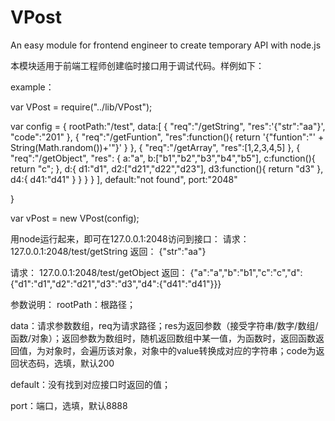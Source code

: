 # VPost

An easy module for frontend engineer to create temporary API with node.js

本模块适用于前端工程师创建临时接口用于调试代码。样例如下：

example：

var VPost = require("../lib/VPost");

var config = {
	rootPath:"/test",
	data:[
		{
			"req":"/getString",
			"res":'{"str":"aa"}',
			"code":"201"
		},
		{
			"req":"/getFuntion",
			"res":function(){
				return '{"funtion":"' + String(Math.random())+'"}' 
			}
		},
		{
			"req":"/getArray",
			"res":[1,2,3,4,5]
		},
		{
			"req":"/getObject",
			"res": {
				a:"a",
				b:["b1","b2","b3","b4","b5"],
				c:function(){
					return "c";
				},
				d:{
					d1:"d1",
					d2:["d21","d22","d23"],
					d3:function(){
						return "d3"
					},
					d4:{
						d41:"d41"
					}
				}
			}
		}
	],
	default:"not found",
	port:"2048"
	
} 

var vPost = new VPost(config);

用node运行起来，即可在127.0.0.1:2048访问到接口：
请求：
  127.0.0.1:2048/test/getString
返回：
  {"str":"aa"}

请求：
  127.0.0.1:2048/test/getObject
返回：
  {"a":"a","b":"b1","c":"c","d":{"d1":"d1","d2":"d21","d3":"d3","d4":{"d41":"d41"}}}

参数说明：
  rootPath：根路径；
  
  data：请求参数数组，req为请求路径；res为返回参数（接受字符串/数字/数组/函数/对象）；返回参数为数组时，随机返回数组中某一值，为函数时，返回函数返回值，为对象时，会遍历该对象，对象中的value转换成对应的字符串；code为返回状态码，选填，默认200
  
  default：没有找到对应接口时返回的值；
  
  port：端口，选填，默认8888
